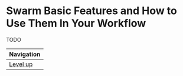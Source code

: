 # Swarm Basic Features and How to Use Them In Your Workflow #

TODO

| Navigation               |
| ------------------------ |
| [Level up](../README.md) |
